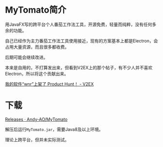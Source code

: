 # MyTomato简介

用JavaFX写的跨平台个人番茄工作法工具，开源免费，轻量而纯粹，没有任何多余的功能。

自己已经作为主力番茄工作法工具使用接近，现有的方案基本上都是Electron，会占用大量资源，而且很多都收费。

后期可能会继续改进。

本来是自用的，不打算发出来，但看到V2EX上的那个帖子，有不少人并不喜欢Electron，所以将这个贡献出来。

[我的软件“wnr”上架了 Product Hunt！ - V2EX](https://www.v2ex.com/t/698913#reply22)

# 下载

[Releases · Andy-AO/MyTomato](https://github.com/Andy-AO/MyTomato/releases)

解压后运行`MyTomato.jar`，需要Java8及以上环境。

理论上跨平台，但并未实际测试。